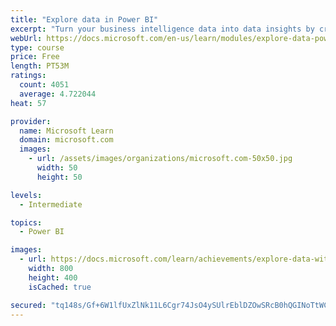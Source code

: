 ```yaml
---
title: "Explore data in Power BI"
excerpt: "Turn your business intelligence data into data insights by creating and configuring Power BI dashboards."
webUrl: https://docs.microsoft.com/en-us/learn/modules/explore-data-power-bi/
type: course
price: Free
length: PT53M
ratings:
  count: 4051
  average: 4.722044
heat: 57

provider:
  name: Microsoft Learn
  domain: microsoft.com
  images:
    - url: /assets/images/organizations/microsoft.com-50x50.jpg
      width: 50
      height: 50

levels:
  - Intermediate

topics:
  - Power BI

images:
  - url: https://docs.microsoft.com/learn/achievements/explore-data-with-power-bi-desktop-social.png
    width: 800
    height: 400
    isCached: true

secured: "tq148s/Gf+6W1lfUxZlNk11L6Cgr74JsO4ySUlrEblDZOwSRcB0hQGINoTtWCSv6ynRLnNXZKWnJ2Qo8WTzAx8rtcfxxSbuo1/6UhiNtwSLnaHMJ6kfU/xlS3LmJDMIfyazV/ub9+frikfzk6UwoUwDzs19N0Fsl8LhXonh7dCvWi9nmbmVxGiseaidQv/xj9gH8fLDvZTxeWfXuHuPDZlh6nHo7keW47O3riVEmsAEIPlOTa1PbfRnvkaI1KwiTsyoV0vxETdanywhn3dBEn6/nx6h0UGYvve1bRGlVRr2P6WNEtf+3aNRRukzf/HolJZivSbadETkBHf+RWYcT/9sbj51C3Ql5ZwvXgS/oBNJPA5kGPo9b0jeIYruz2bdSKpvetDa0ke4rIzPNSynjMLFED0KDvrsgGhedbFUHsLA=;5zZmVdBRl2v71238fwVL6g=="
---
```


